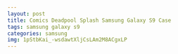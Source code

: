 ```yaml
---
layout: post
title: Comics Deadpool Splash Samsung Galaxy S9 Case
tags: samsung galaxy s9
categories: samsung
img: 1pStbKai_-wsdawtXljCsLAm2M8ACgxLP
---
```

